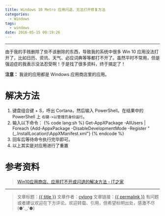 ```yaml
---
title: Windows 10 Metro 应用闪退、无法打开修复方法
categories:
  - Windows
tags:
  - windows
date: 2016-05-15 00:19:26
---
```

---

由于我的手贱删除了些不该删除的东西，导致我的系统中很多 Win 10 应用没法打开了，比如日历、资讯、天气、必应词典等等都打不开了。虽然平时不常用，但是强迫症的我表示没法忍受啊！于是找了很多资料，终于搞定了！

<!-- more -->

**注意：** 我说的应用都是 Windows 应用商店里的应用。

# 解决方法

1. 键盘组合键 <span class="fa fa-windows"></span> + S，呼出 Cortana，然后输入 PowerShell。在结果中的 PowerShell 上 `右键->以管理员身份运行`。
2. 输入以下命令：
{% code lang:sh %}
    Get-AppXPackage -AllUsers | Foreach {Add-AppxPackage -DisableDevelopmentMode -Register "$($_.InstallLocation)\AppXManifest.xml"}
{% endcode %}
3. 回车后等待命令执行完毕即可。
4. 以上其实是对应用进行了重置

# 参考资料

> [Win10应用商店、应用打不开或闪退的解决方法 - IT之家][1]

---

> 文章标题：<a href='{{ permalink }}' title='{{ title }}' >{{ title }}</a>
> 文章作者：[cylong](http://www.cylong.com/about/ "cylong")
> 文章链接：<a href='{{ permalink }}' title='{{ title }}' >{{ permalink }}</a>
> 有问题或者建议欢迎在下方评论。欢迎转载、引用，但希望标明出处，感激不尽(●'◡'●)


[1]: http://www.ithome.com/html/win10/166832.htm "Win10应用商店、应用打不开或闪退的解决方法 - IT之家"
